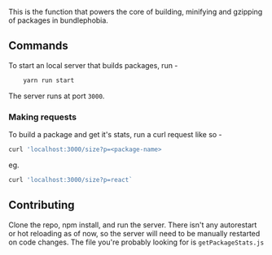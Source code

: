 This is the function that powers the core of building, minifying and gzipping of packages in bundlephobia.

## Commands
To start an local server that builds packages, run -

```bash
    yarn run start
```

The server runs at port `3000`.

### Making requests
To build a package and get it's stats, run a curl request like so - 

```bash
curl 'localhost:3000/size?p=<package-name>
```

eg.

```bash
curl 'localhost:3000/size?p=react`
```

## Contributing
Clone the repo, npm install, and run the server.
There isn't any autorestart or hot reloading as of now, so the server will need to be manually restarted on code changes. 
The file you're probably looking for is `getPackageStats.js`

